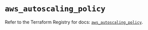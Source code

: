 # `aws_autoscaling_policy`

Refer to the Terraform Registry for docs: [`aws_autoscaling_policy`](https://registry.terraform.io/providers/hashicorp/aws/5.97.0/docs/resources/autoscaling_policy).
